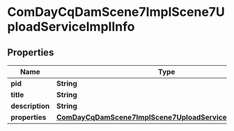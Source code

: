 

# ComDayCqDamScene7ImplScene7UploadServiceImplInfo

## Properties

Name | Type | Description | Notes
------------ | ------------- | ------------- | -------------
**pid** | **String** |  |  [optional]
**title** | **String** |  |  [optional]
**description** | **String** |  |  [optional]
**properties** | [**ComDayCqDamScene7ImplScene7UploadServiceImplProperties**](ComDayCqDamScene7ImplScene7UploadServiceImplProperties.md) |  |  [optional]



